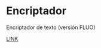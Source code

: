# Encriptador

Encriptador de texto (versión FLUO)

[LINK](https://juanmatiaspinat.github.io/encriptador/)
